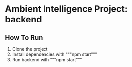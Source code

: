 # Ambient Intelligence Project: backend
## How To Run
1. Clone the project
2. Install dependencies with """npm start"""
3. Run backend with """npm start"""
